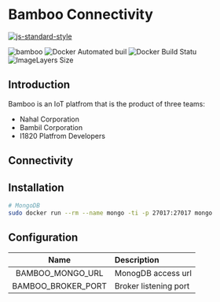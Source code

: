# Bamboo Connectivity
[![js-standard-style](https://cdn.rawgit.com/feross/standard/master/badge.svg)](http://standardjs.com)

![bamboo](https://img.shields.io/badge/bambil-bamboo-orange.svg?style=flat-square)
![Docker Automated buil](https://img.shields.io/docker/automated/ibamboo/connectivity.svg?style=flat-square)
![Docker Build Statu](https://img.shields.io/docker/build/ibamboo/connectivity.svg?style=flat-square)
![ImageLayers Size](https://img.shields.io/imagelayers/image-size/ibamboo/connectivity/latest.svg?style=flat-square)

## Introduction
Bamboo is an IoT platfrom that is the product of three teams:

* Nahal Corporation
* Bambil Corporation
* I1820 Platfrom Developers

## Connectivity

## Installation
```sh
# MongoDB
sudo docker run --rm --name mongo -ti -p 27017:27017 mongo
```
## Configuration

| Name               | Description           |
|:------------------:|:--------------------- |
| BAMBOO_MONGO_URL   | MonogDB access url    |
| BAMBOO_BROKER_PORT | Broker listening port |
